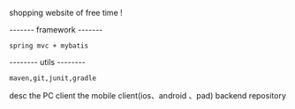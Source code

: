 shopping website of free time !

------- framework -------

	spring mvc + mybatis
	
--------  utils  -------- 

	maven,git,junit,gradle

desc
	the PC client
	the mobile client(ios、android 、pad) backend repository 